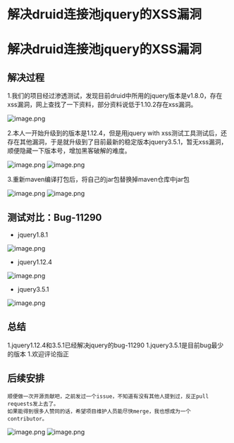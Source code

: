 # 解决druid连接池jquery的XSS漏洞


# 解决druid连接池jquery的XSS漏洞

## 解决过程
1.我们的项目经过渗透测试，发现目前druid中所用的jquery版本是v1.8.0，存在xss漏洞，网上查找了一下资料，部分资料说低于1.10.2存在xss漏洞。

![image.png](https://cdn.nlark.com/yuque/0/2020/png/1318615/1596772326070-b7192b34-822e-44fd-8d36-ad8e5313fdcd.png#align=left&display=inline&height=516&margin=%5Bobject%20Object%5D&name=image.png&originHeight=1031&originWidth=1920&size=224361&status=done&style=none&width=960)

2.本人一开始升级到的版本是1.12.4，但是用jquery with xss测试工具测试后，还存在其他漏洞，于是就升级到了目前最新的稳定版本jquery3.5.1，暂无xss漏洞， 顺便隐藏一下版本号，增加黑客破解的难度。

![image.png](https://cdn.nlark.com/yuque/0/2020/png/1318615/1596790879660-db275378-6174-4f7b-93f7-bb454a2dbe66.png#align=left&display=inline&height=375&margin=%5Bobject%20Object%5D&name=image.png&originHeight=749&originWidth=1824&size=278501&status=done&style=none&width=912)
![image.png](https://cdn.nlark.com/yuque/0/2020/png/1318615/1596786843215-d7c95eef-b6a6-43f9-9d08-d9bfb1a83be5.png#align=left&display=inline&height=340&margin=%5Bobject%20Object%5D&name=image.png&originHeight=680&originWidth=1910&size=142294&status=done&style=none&width=955)

3.重新maven编译打包后，将自己的jar包替换掉maven仓库中jar包

![image.png](https://cdn.nlark.com/yuque/0/2020/png/1318615/1596774649108-46b3464e-287d-4f00-b64b-f9175de9cae7.png#align=left&display=inline&height=238&margin=%5Bobject%20Object%5D&name=image.png&originHeight=475&originWidth=1221&size=77582&status=done&style=none&width=610.5)
![image.png](https://cdn.nlark.com/yuque/0/2020/png/1318615/1596774686554-d082af5f-6129-4050-9ba5-36dd93e22e12.png#align=left&display=inline&height=241&margin=%5Bobject%20Object%5D&name=image.png&originHeight=481&originWidth=1251&size=77468&status=done&style=none&width=625.5)

## 测试对比：Bug-11290

- jquery1.8.1

![image.png](https://cdn.nlark.com/yuque/0/2020/png/1318615/1596780703533-308345b9-9bd4-4b13-b747-a614727771b7.png#align=left&display=inline&height=363&margin=%5Bobject%20Object%5D&name=image.png&originHeight=725&originWidth=1296&size=92548&status=done&style=none&width=648)

- jquery1.12.4

![image.png](https://cdn.nlark.com/yuque/0/2020/png/1318615/1596780820988-61495b61-7248-4ab0-9691-3d625ba8368b.png#align=left&display=inline&height=228&margin=%5Bobject%20Object%5D&name=image.png&originHeight=455&originWidth=1296&size=56230&status=done&style=none&width=648)

- jquery3.5.1

![image.png](https://cdn.nlark.com/yuque/0/2020/png/1318615/1596787021027-07a8c007-a352-48d6-b69c-e30ecdab8cba.png#align=left&display=inline&height=261&margin=%5Bobject%20Object%5D&name=image.png&originHeight=522&originWidth=1296&size=50693&status=done&style=none&width=648)





## 总结

1.jquery1.12.4和3.5.1已经解决jquery的bug-11290
1.jquery3.5.1是目前bug最少的版本
1.欢迎评论指正




## 后续安排
    顺便做一次开源贡献吧，之前发过一个issue，不知道有没有其他人提到过，反正pull requests发上去了。
    如果能得到很多人赞同的话，希望项目维护人员能尽快merge，我也想成为一个contributor。
![image.png](https://cdn.nlark.com/yuque/0/2020/png/1318615/1596788880998-d78be19d-a06a-45ff-b3ba-13b4725ad895.png#align=left&display=inline&height=354&margin=%5Bobject%20Object%5D&name=image.png&originHeight=708&originWidth=1787&size=97023&status=done&style=none&width=893.5)
![image.png](https://cdn.nlark.com/yuque/0/2020/png/1318615/1596790257129-3effc0ad-ef8c-4665-b514-54ae72f74c91.png#align=left&display=inline&height=396&margin=%5Bobject%20Object%5D&name=image.png&originHeight=792&originWidth=1892&size=172289&status=done&style=none&width=946)


